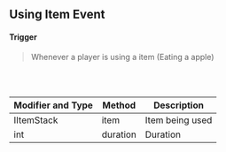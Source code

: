 ## Using Item Event


#### Trigger
> Whenever a player is using a item (Eating a apple)
<br>
<br>



Modifier and Type | Method | Description
------- | ------------- | -------------------------------------------------------------
IItemStack | item | Item being used
int | duration | Duration
